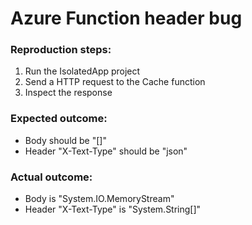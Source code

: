 # Azure Function header bug

### Reproduction steps:
1. Run the IsolatedApp project
2. Send a HTTP request to the Cache function
3. Inspect the response

### Expected outcome:
- Body should be "[]"
- Header "X-Text-Type" should be "json"

### Actual outcome:
- Body is "System.IO.MemoryStream"
- Header "X-Text-Type" is "System.String[]"